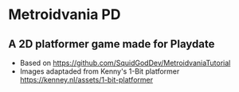 # Metroidvania PD
##  A 2D platformer game made for Playdate 
- Based on https://github.com/SquidGodDev/MetroidvaniaTutorial 
- Images adaptaded from Kenny's 1-Bit platformer https://kenney.nl/assets/1-bit-platformer